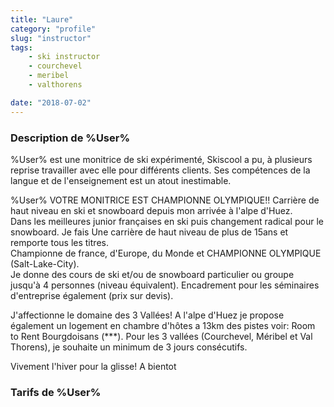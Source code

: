 ```yaml
---
title: "Laure"
category: "profile"
slug: "instructor"
tags:
    - ski instructor
    - courchevel
    - meribel
    - valthorens

date: "2018-07-02"
---
```


### Description de %User%
%User% est une monitrice de ski expérimenté, Skiscool a pu, à plusieurs reprise travailler avec elle pour différents clients. Ses compétences de la langue et de l'enseignement est un atout inestimable.  

%User% 
VOTRE MONITRICE EST CHAMPIONNE OLYMPIQUE!!
Carrière de haut niveau en ski et snowboard depuis mon arrivée à l'alpe d'Huez.  
Dans les meilleures junior françaises en ski puis changement radical pour le snowboard. Je fais Une carrière de haut niveau de plus de 15ans et remporte tous les titres.  
Championne de france, d'Europe, du Monde et CHAMPIONNE OLYMPIQUE (Salt-Lake-City).  
Je donne des cours de ski et/ou de snowboard particulier ou groupe jusqu'à 4 personnes (niveau équivalent). Encadrement pour les séminaires d'entreprise également (prix sur devis). 

J'affectionne le domaine des 3 Vallées! A l'alpe d'Huez je propose également un logement en chambre d'hôtes a 13km des pistes voir: Room to Rent Bourgdoisans (***).
Pour les 3 vallées (Courchevel, Méribel et Val Thorens), je souhaite un minimum de 3 jours consécutifs.

Vivement l'hiver pour la glisse!
A bientot


### Tarifs de %User%
